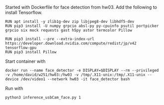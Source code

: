 Started with Dockerfile for face detection from hw03.
Add the following to install Tensorflow.

```
RUN apt install -y zlib1g-dev zip libjpeg8-dev libhdf5-dev 
RUN pip3 install -U numpy grpcio absl-py py-cpuinfo psutil portpicker grpcio six mock requests gast h5py astor termcolor Pillow

RUN pip3 install --pre --extra-index-url https://developer.download.nvidia.com/compute/redist/jp/v42 tensorflow-gpu
RUN pip3 install Pillow
```
Start container with
```
docker run --name face_detector -e DISPLAY=$DISPLAY --rm --privileged -v /home/david/w251/hw03:/hw03 -v /tmp/.X11-unix:/tmp/.X11-unix --device /dev/video1 --network hw03 -it face_detector bash
```

Run with
```
python3 inference_usbCam_face.py 1
```
